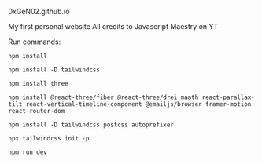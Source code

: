0xGeN02.github.io

My first personal website
All credits to Javascript Maestry on YT

Run commands:

    npm install

    npm install -D tailwindcss
    
    npm install three

    npm install @react-three/fiber @react-three/drei maath react-parallax-tilt react-vertical-timeline-component @emailjs/browser framer-motion react-router-dom

    npm install -D tailwindcss postcss autoprefixer 

    npx tailwindcss init -p    

    npm run dev
